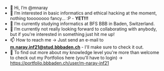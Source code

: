 - 👋 Hi, I’m @mnaray
- 👀 I’m interested in basic informatics and ethical hacking at the moment, nothing toooooooo fancy... :P  -  **YET!!!**
- 🌱 I’m currently studying informatics at BFS BBB in Baden, Switzerland.
- 💞️ I’m currently not really looking forward to collaborating with anybody, but if you're interested in something just hit me up!
- 📫 How to reach me -> Just send an e-mail to **m.naray.inf21@stud.bbbaden.ch**  -  I'll make sure to check it out.
- 📖 To find out more about my knowledge level you're more than welcome to check out my Portfolios here (you'll have to login) -> https://portfolio.bbbaden.ch/user/m-naray-inf21

<!---
mnaray/mnaray is a ✨ special ✨ repository because its `README.md` (this file) appears on your GitHub profile.
You can click the Preview link to take a look at your changes.
--->
